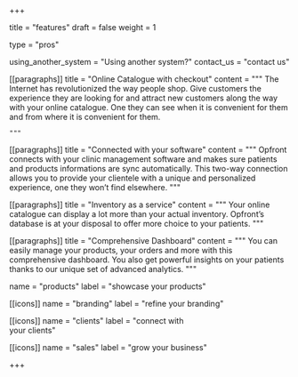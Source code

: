 +++

title = "features"
draft = false
weight = 1

type = "pros"

using_another_system = "Using another system?"
contact_us = "contact us"


[[paragraphs]]
title = "Online Catalogue with checkout"
content = """
The Internet has revolutionized the way people shop. Give customers the experience they are looking for and attract new customers along the way with your online catalogue. One they can see when it is convenient for them and from where it is convenient for them.

    """

[[paragraphs]]
title = "Connected with your software"
content = """
    Opfront connects with your clinic management software and makes sure patients and products informations are sync automatically. This two-way connection allows you to provide your clientele with a unique and personalized experience, one they won’t find elsewhere.
    """

[[paragraphs]]
title = "Inventory as a service"
content = """
    Your online catalogue can display a lot more than your actual inventory. Opfront’s database is at your disposal to offer more choice to your patients.
    """

[[paragraphs]]
title = "Comprehensive Dashboard"
content = """
    You can easily manage your products, your orders and more with this comprehensive dashboard. You also get powerful insights on your patients thanks to our unique set of advanced analytics.
    """

name = "products"
label =  "showcase your products"

[[icons]]
name = "branding"
label =  "refine your branding"

[[icons]]
name = "clients"
label =  "connect with <br/>your clients"

[[icons]]
name = "sales"
label =  "grow your business"

+++
